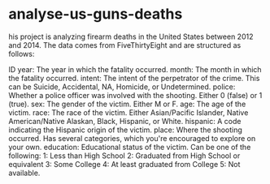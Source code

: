 # analyse-us-guns-deaths
his project is analyzing firearm deaths in the United States between 2012 and 2014. The data comes from FiveThirtyEight and are structured as follows:

ID
year: The year in which the fatality occurred.
month: The month in which the fatality occurred.
intent: The intent of the perpetrator of the crime. This can be Suicide, Accidental, NA, Homicide, or Undetermined.
police: Whether a police officer was involved with the shooting. Either 0 (false) or 1 (true).
sex: The gender of the victim. Either M or F.
age: The age of the victim.
race: The race of the victim. Either Asian/Pacific Islander, Native American/Native Alaskan, Black, Hispanic, or White.
hispanic: A code indicating the Hispanic origin of the victim.
place: Where the shooting occurred. Has several categories, which you're encouraged to explore on your own.
education: Educational status of the victim. Can be one of the following: 1: Less than High School 2: Graduated from High School or equivalent 3: Some College 4: At least graduated from College 5: Not available.
